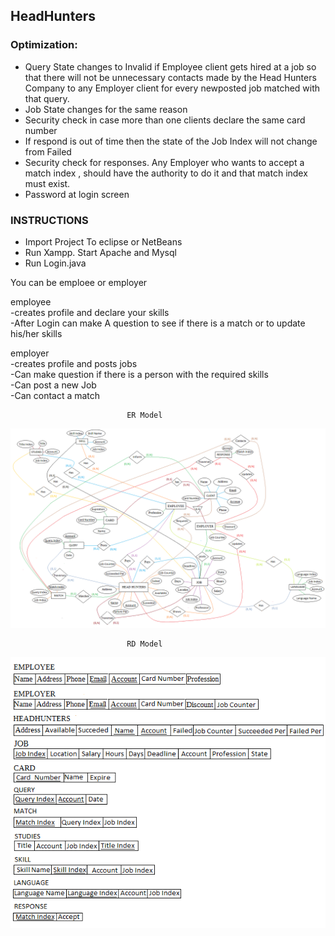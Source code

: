 ## HeadHunters

### Optimization:<br />
- Query State changes to Invalid if Employee client gets hired at a job so that there will not be
  unnecessary contacts made by the Head Hunters Company to any Employer client for every newposted
  job matched with that query.
- Job State changes for the same reason
- Security check in case more than one clients declare the same card number
- If respond is out of time then the state of the Job Index will not change from Failed
- Security check for responses. Any Employer who wants to accept a match index , should have the
  authority to do it and that match index must exist.
- Password at login screen


### INSTRUCTIONS
  * Import Project To eclipse or NetBeans
  * Run Xampp. Start Apache and Mysql
  * Run Login.java
  
 
You can be emploee or employer

employee <br />
 -creates profile and declare your skills<br />
 -After Login can make A question to see if there is a match or to update his/her skills<br />

employer<br />
 -creates profile and posts jobs<br />
 -Can make question if there is a person with the required skills<br />
 -Can post a new Job<br />
 -Can contact a match <br />
 
 
                              ER Model
 ![alt text](https://github.com/tSukulis/HeadHunters/blob/master/ER%20Model.png)
 
                              RD Model
![alt text](https://github.com/tSukulis/HeadHunters/blob/master/RD%20Model.png)

 
 
